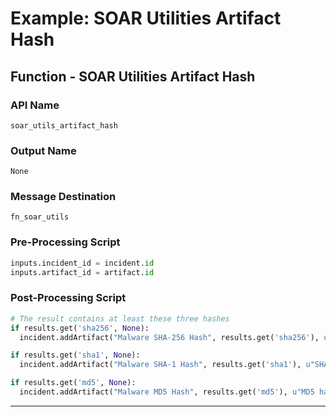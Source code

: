 <!--
    DO NOT MANUALLY EDIT THIS FILE
    THIS FILE IS AUTOMATICALLY GENERATED WITH resilient-sdk codegen
-->

# Example: SOAR Utilities Artifact Hash

## Function - SOAR Utilities Artifact Hash

### API Name
`soar_utils_artifact_hash`

### Output Name
`None`

### Message Destination
`fn_soar_utils`

### Pre-Processing Script
```python
inputs.incident_id = incident.id
inputs.artifact_id = artifact.id
```

### Post-Processing Script
```python
# The result contains at least these three hashes
if results.get('sha256', None):
  incident.addArtifact("Malware SHA-256 Hash", results.get('sha256'), u"SHA-256 hash of '{}'".format(artifact.value))

if results.get('sha1', None):
  incident.addArtifact("Malware SHA-1 Hash", results.get('sha1'), u"SHA-1 hash of '{}'".format(artifact.value))

if results.get('md5', None):
  incident.addArtifact("Malware MD5 Hash", results.get('md5'), u"MD5 hash of '{}'".format(artifact.value))
```

---

